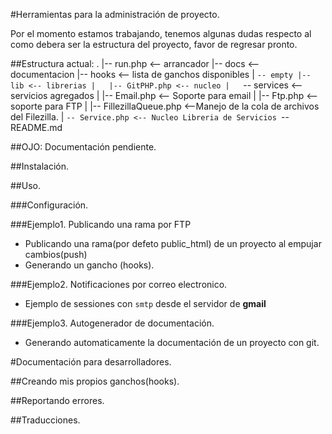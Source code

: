 #Herramientas para la administración de proyecto.

Por el momento estamos trabajando, tenemos algunas dudas respecto al como debera ser la estructura del proyecto, favor de regresar pronto.

##Estructura actual:
	.
	|-- run.php <-- arrancador
	|-- docs <-- documentacion
	|-- hooks <-- lista de ganchos disponibles
	|   `-- empty
	|-- lib <-- librerias
	|   |-- GitPHP.php <-- nucleo
	|   `-- services <-- servicios agregados
	|       |-- Email.php <-- Soporte para email
	|       |-- Ftp.php <-- soporte para FTP
	|       |-- FillezillaQueue.php <--Manejo de la cola de archivos del Filezilla.
	|       `-- Service.php <-- Nucleo Libreria de Servicios
	`-- README.md

##OJO: Documentación pendiente.

##Instalación.

##Uso.

###Configuración.

###Ejemplo1. Publicando una rama por FTP

 - Publicando una rama(por defeto public_html) de un proyecto al empujar cambios(push)
 - Generando un gancho (hooks).

###Ejemplo2. Notificaciones por correo electronico.

 - Ejemplo de sessiones con `smtp` desde el servidor de **gmail**

###Ejemplo3. Autogenerador de documentación.

 - Generando automaticamente la documentación de un proyecto con git.


#Documentación para desarrolladores.

##Creando mis propios ganchos(hooks).

##Reportando errores.

##Traducciones.
